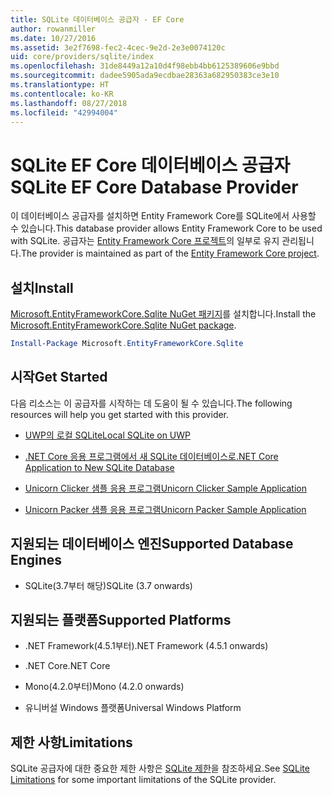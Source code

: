```yaml
---
title: SQLite 데이터베이스 공급자 - EF Core
author: rowanmiller
ms.date: 10/27/2016
ms.assetid: 3e2f7698-fec2-4cec-9e2d-2e3e0074120c
uid: core/providers/sqlite/index
ms.openlocfilehash: 31de8449a12a10d4f98ebb4bb6125389606e9bbd
ms.sourcegitcommit: dadee5905ada9ecdbae28363a682950383ce3e10
ms.translationtype: HT
ms.contentlocale: ko-KR
ms.lasthandoff: 08/27/2018
ms.locfileid: "42994004"
---
```

# <a name="sqlite-ef-core-database-provider"></a><span data-ttu-id="fd11d-102">SQLite EF Core 데이터베이스 공급자</span><span class="sxs-lookup"><span data-stu-id="fd11d-102">SQLite EF Core Database Provider</span></span>

<span data-ttu-id="fd11d-103">이 데이터베이스 공급자를 설치하면 Entity Framework Core를 SQLite에서 사용할 수 있습니다.</span><span class="sxs-lookup"><span data-stu-id="fd11d-103">This database provider allows Entity Framework Core to be used with SQLite.</span></span> <span data-ttu-id="fd11d-104">공급자는 [Entity Framework Core 프로젝트](https://github.com/aspnet/EntityFrameworkCore)의 일부로 유지 관리됩니다.</span><span class="sxs-lookup"><span data-stu-id="fd11d-104">The provider is maintained as part of the [Entity Framework Core project](https://github.com/aspnet/EntityFrameworkCore).</span></span>

## <a name="install"></a><span data-ttu-id="fd11d-105">설치</span><span class="sxs-lookup"><span data-stu-id="fd11d-105">Install</span></span>

<span data-ttu-id="fd11d-106">[Microsoft.EntityFrameworkCore.Sqlite NuGet 패키지](https://www.nuget.org/packages/Microsoft.EntityFrameworkCore.Sqlite/)를 설치합니다.</span><span class="sxs-lookup"><span data-stu-id="fd11d-106">Install the [Microsoft.EntityFrameworkCore.Sqlite NuGet package](https://www.nuget.org/packages/Microsoft.EntityFrameworkCore.Sqlite/).</span></span>

``` powershell
Install-Package Microsoft.EntityFrameworkCore.Sqlite
```

## <a name="get-started"></a><span data-ttu-id="fd11d-107">시작</span><span class="sxs-lookup"><span data-stu-id="fd11d-107">Get Started</span></span>

<span data-ttu-id="fd11d-108">다음 리소스는 이 공급자를 시작하는 데 도움이 될 수 있습니다.</span><span class="sxs-lookup"><span data-stu-id="fd11d-108">The following resources will help you get started with this provider.</span></span>
* [<span data-ttu-id="fd11d-109">UWP의 로컬 SQLite</span><span class="sxs-lookup"><span data-stu-id="fd11d-109">Local SQLite on UWP</span></span>](../../get-started/uwp/getting-started.md)

* [<span data-ttu-id="fd11d-110">.NET Core 응용 프로그램에서 새 SQLite 데이터베이스로</span><span class="sxs-lookup"><span data-stu-id="fd11d-110">.NET Core Application to New SQLite Database</span></span>](../../get-started/netcore/new-db-sqlite.md)

* [<span data-ttu-id="fd11d-111">Unicorn Clicker 샘플 응용 프로그램</span><span class="sxs-lookup"><span data-stu-id="fd11d-111">Unicorn Clicker Sample Application</span></span>](https://github.com/rowanmiller/UnicornStore/tree/master/UnicornClicker/UWP)

* [<span data-ttu-id="fd11d-112">Unicorn Packer 샘플 응용 프로그램</span><span class="sxs-lookup"><span data-stu-id="fd11d-112">Unicorn Packer Sample Application</span></span>](https://github.com/rowanmiller/UnicornStore/tree/master/UnicornPacker)

## <a name="supported-database-engines"></a><span data-ttu-id="fd11d-113">지원되는 데이터베이스 엔진</span><span class="sxs-lookup"><span data-stu-id="fd11d-113">Supported Database Engines</span></span>

* <span data-ttu-id="fd11d-114">SQLite(3.7부터 해당)</span><span class="sxs-lookup"><span data-stu-id="fd11d-114">SQLite (3.7 onwards)</span></span>

## <a name="supported-platforms"></a><span data-ttu-id="fd11d-115">지원되는 플랫폼</span><span class="sxs-lookup"><span data-stu-id="fd11d-115">Supported Platforms</span></span>

* <span data-ttu-id="fd11d-116">.NET Framework(4.5.1부터)</span><span class="sxs-lookup"><span data-stu-id="fd11d-116">.NET Framework (4.5.1 onwards)</span></span>

* <span data-ttu-id="fd11d-117">.NET Core</span><span class="sxs-lookup"><span data-stu-id="fd11d-117">.NET Core</span></span>

* <span data-ttu-id="fd11d-118">Mono(4.2.0부터)</span><span class="sxs-lookup"><span data-stu-id="fd11d-118">Mono (4.2.0 onwards)</span></span>

* <span data-ttu-id="fd11d-119">유니버설 Windows 플랫폼</span><span class="sxs-lookup"><span data-stu-id="fd11d-119">Universal Windows Platform</span></span>

## <a name="limitations"></a><span data-ttu-id="fd11d-120">제한 사항</span><span class="sxs-lookup"><span data-stu-id="fd11d-120">Limitations</span></span>

<span data-ttu-id="fd11d-121">SQLite 공급자에 대한 중요한 제한 사항은 [SQLite 제한](limitations.md)을 참조하세요.</span><span class="sxs-lookup"><span data-stu-id="fd11d-121">See [SQLite Limitations](limitations.md) for some important limitations of the SQLite provider.</span></span>
